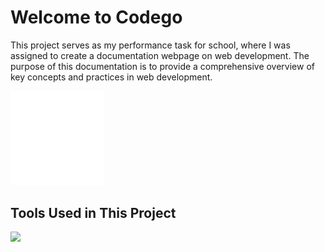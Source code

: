 # Welcome to Codego

This project serves as my performance task for school, where I was assigned to create a documentation webpage on web development. The purpose of this documentation is to provide a comprehensive overview of key concepts and practices in web development.

<img src="assets/mainIconsdark.svg" hieght="150vh" width="150vw"/>


## Tools Used in This Project
<img src="https://skillicons.dev/icons?i=git,vscode,css,html,sass" />